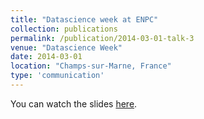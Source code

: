 ```yaml
---
title: "Datascience week at ENPC"
collection: publications
permalink: /publication/2014-03-01-talk-3
venue: "Datascience Week"
date: 2014-03-01
location: "Champs-sur-Marne, France"
type: 'communication'
---
```


You can watch the slides [here](https://aboulch.github.io/files/talks/2017_ENPC_DataScienceWeek.pdf).
